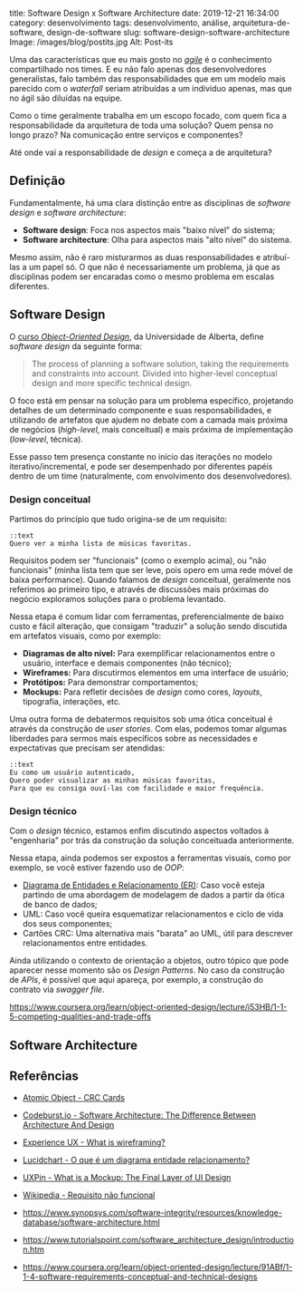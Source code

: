 title: Software Design x Software Architecture
date: 2019-12-21 16:34:00
category: desenvolvimento
tags: desenvolvimento, análise, arquitetura-de-software, design-de-software
slug: software-design-software-architecture
Image: /images/blog/postits.jpg
Alt: Post-its

Uma das características que eu mais gosto no [_agile_]({tag}agile "Leia mais sobre ágil")
é o conhecimento compartilhado nos times. E eu não falo apenas dos desenvolvedores generalistas,
falo também das responsabilidades que em um modelo mais parecido com o
_waterfall_ seriam atribuídas a um indivíduo apenas, mas que no ágil são diluídas na equipe.

<!-- PELICAN_END_SUMMARY -->

Como o time geralmente trabalha em um escopo focado,
com quem fica a responsabilidade da arquitetura de toda uma solução?
Quem pensa no longo prazo? Na comunicação entre serviços e componentes?

Até onde vai a responsabilidade de _design_ e começa a de arquitetura?

## Definição

Fundamentalmente, há uma clara distinção entre as disciplinas de _software design_ e
_software architecture_:

- **Software design**: Foca nos aspectos mais "baixo nível" do sistema;
- **Software architecture**: Olha para aspectos mais "alto nível" do sistema.

Mesmo assim, não é raro misturarmos as duas responsabilidades e atribuí-las a um papel só. O que não é
necessariamente um problema, já que as disciplinas podem ser encaradas como o mesmo problema
em escalas diferentes.

## Software Design

O [curso _Object-Oriented Design_](https://www.coursera.org/learn/object-oriented-design/ "Object-Oriented Design no Coursera"),
da Universidade de Alberta, define _software design_ da seguinte forma:

> The process of planning a software solution, taking the requirements and constraints into account.
> Divided into higher-level conceptual design and more specific technical design.

O foco está em pensar na solução para um problema específico, projetando detalhes de um determinado
componente e suas responsabilidades, e utilizando de artefatos que ajudem no debate
com a camada mais próxima de negócios (_high-level_, mais conceitual) e mais próxima de implementação
(_low-level_, técnica).

Esse passo tem presença constante no início das iterações no modelo iterativo/incremental, e pode ser desempenhado
por diferentes papéis dentro de um time (naturalmente, com envolvimento dos desenvolvedores).

### Design conceitual

Partimos do princípio que tudo origina-se de um requisito:

    ::text
    Quero ver a minha lista de músicas favoritas.

Requisitos podem ser "funcionais" (como o exemplo acima), ou "não funcionais" (minha lista tem que ser leve, pois opero
em uma rede móvel de baixa performance). Quando falamos de _design_ conceitual, geralmente nos referimos
ao primeiro tipo, e através de discussões mais próximas do negócio exploramos soluções para o problema levantado.

Nessa etapa é comum lidar com ferramentas, preferencialmente de baixo custo e fácil alteração, que consigam
"traduzir" a solução sendo discutida em artefatos visuais, como por exemplo:

- **Diagramas de alto nível:** Para exemplificar relacionamentos entre o usuário, interface e demais componentes (não técnico);
- **Wireframes:** Para discutirmos elementos em uma interface de usuário;
- **Protótipos:** Para demonstrar comportamentos;
- **Mockups:** Para refletir decisões de _design_ como cores, _layouts_, tipografia, interações, etc.

Uma outra forma de debatermos requisitos sob uma ótica conceitual é através da construção de _user stories_. Com elas,
podemos tomar algumas liberdades para sermos mais específicos sobre as necessidades e expectativas que precisam ser atendidas:

    ::text
    Eu como um usuário autenticado,
    Quero poder visualizar as minhas músicas favoritas,
    Para que eu consiga ouví-las com facilidade e maior frequência.

### Design técnico

Com o _design_ técnico, estamos enfim discutindo aspectos voltados à "engenharia" por trás da construção da solução conceituada anteriormente.

Nessa etapa, ainda podemos ser expostos a ferramentas visuais, como por exemplo, se você estiver fazendo uso de _OOP_:

- [Diagrama de Entidades e Relacionamento (ER)](https://www.lucidchart.com/pages/pt/o-que-e-diagrama-entidade-relacionamento "O que é um diagrama de entidade e relacionamento?"): Caso você esteja partindo de uma abordagem de modelagem de dados a partir da ótica de banco de dados;
- UML: Caso você queira esquematizar relacionamentos e ciclo de vida dos seus componentes;
- Cartões CRC: Uma alternativa mais "barata" ao UML, útil para descrever relacionamentos entre entidades.

Ainda utilizando o contexto de orientação a objetos, outro tópico que pode aparecer nesse momento são os _Design Patterns_. No caso da construção de _APIs_, é possível que aqui apareça, por exemplo, a construção do contrato via _swagger file_.

https://www.coursera.org/learn/object-oriented-design/lecture/i53HB/1-1-5-competing-qualities-and-trade-offs

## Software Architecture

## Referências

- [Atomic Object - CRC Cards](https://atomicobject.com/resources/oo-programming/crc-cards)
- [Codeburst.io - Software Architecture: The Difference Between Architecture And Design](https://codeburst.io/software-architecture-the-difference-between-architecture-and-design-7936abdd5830)
- [Experience UX - What is wireframing?](https://www.experienceux.co.uk/faqs/what-is-wireframing/)
- [Lucidchart - O que é um diagrama entidade relacionamento?](https://www.lucidchart.com/pages/pt/o-que-e-diagrama-entidade-relacionamento)
- [UXPin - What is a Mockup: The Final Layer of UI Design](https://www.uxpin.com/studio/blog/what-is-a-mockup-the-final-layer-of-ui-design/)
- [Wikipedia - Requisito não funcional](https://pt.wikipedia.org/wiki/Requisito_n%C3%A3o_funcional)

- https://www.synopsys.com/software-integrity/resources/knowledge-database/software-architecture.html
- https://www.tutorialspoint.com/software_architecture_design/introduction.htm
- https://www.coursera.org/learn/object-oriented-design/lecture/91ABf/1-1-4-software-requirements-conceptual-and-technical-designs
